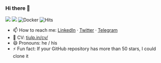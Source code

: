 ### Hi there 👋

<!--
**tiulpin/tiulpin** is a ✨ _special_ ✨ repository because its `README.md` (this file) appears on your GitHub profile.
-->
![](https://img.shields.io/badge/-Python-333?style=flat-square&logo=Python&logoColor=fff)
![](https://img.shields.io/badge/-PyTorch-e34f26?style=flat-square&logo=PyTorch&logoColor=fff)
![Docker](https://img.shields.io/badge/-Docker-black?style=flat-square&logo=docker)
![Hits](https://hitcounter.pythonanywhere.com/count/tag.svg?url=https%3A%2F%2Fgithub.com%2Ftiulpin)

- 📫 How to reach me: [LinkedIn](https://linkedin.com/in/tiulpin) · [Twitter](https://twitter.com/tiulpin) · [Telegram](https://t.me/tiulpin)
- 💼 CV: [tiulp.in/cv/](https://tiulp.in/cv)
- 😄 Pronouns: he / his
- ⚡ Fun fact: If your GitHub repository has more than 50 stars, I could clone it
